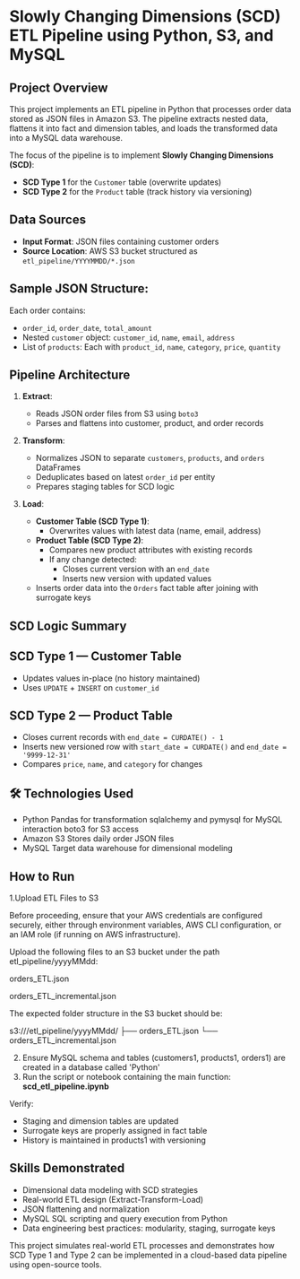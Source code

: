# Slowly Changing Dimensions (SCD) ETL Pipeline using Python, S3, and MySQL

## Project Overview

This project implements an ETL pipeline in Python that processes order data stored as JSON files in Amazon S3. The pipeline extracts nested data, flattens it into fact and dimension tables, and loads the transformed data into a MySQL data warehouse.

The focus of the pipeline is to implement **Slowly Changing Dimensions (SCD)**:
- **SCD Type 1** for the `Customer` table (overwrite updates)
- **SCD Type 2** for the `Product` table (track history via versioning)

## Data Sources

- **Input Format**: JSON files containing customer orders
- **Source Location**: AWS S3 bucket structured as `etl_pipeline/YYYYMMDD/*.json`

## Sample JSON Structure:
Each order contains:
- `order_id`, `order_date`, `total_amount`
- Nested `customer` object: `customer_id`, `name`, `email`, `address`
- List of `products`: Each with `product_id`, `name`, `category`, `price`, `quantity`

## Pipeline Architecture

1. **Extract**:
   - Reads JSON order files from S3 using `boto3`
   - Parses and flattens into customer, product, and order records

2. **Transform**:
   - Normalizes JSON to separate `customers`, `products`, and `orders` DataFrames
   - Deduplicates based on latest `order_id` per entity
   - Prepares staging tables for SCD logic

3. **Load**:
   - **Customer Table (SCD Type 1)**:
     - Overwrites values with latest data (name, email, address)
   - **Product Table (SCD Type 2)**:
     - Compares new product attributes with existing records
     - If any change detected:
       - Closes current version with an `end_date`
       - Inserts new version with updated values
   - Inserts order data into the `Orders` fact table after joining with surrogate keys

## SCD Logic Summary

## SCD Type 1 — Customer Table
- Updates values in-place (no history maintained)
- Uses `UPDATE` + `INSERT` on `customer_id`

## SCD Type 2 — Product Table
- Closes current records with `end_date = CURDATE() - 1`
- Inserts new versioned row with `start_date = CURDATE()` and `end_date = '9999-12-31'`
- Compares `price`, `name`, and `category` for changes

## 🛠️ Technologies Used

- Python
    Pandas for transformation
    sqlalchemy and pymysql for MySQL interaction
    boto3 for S3 access
- Amazon S3
    Stores daily order JSON files
- MySQL
    Target data warehouse for dimensional modeling

## How to Run

1.Upload ETL Files to S3

Before proceeding, ensure that your AWS credentials are configured securely, either through environment variables, AWS CLI configuration, or an IAM role (if running on AWS infrastructure).

Upload the following files to an S3 bucket under the path etl_pipeline/yyyyMMdd:

orders_ETL.json

orders_ETL_incremental.json

The expected folder structure in the S3 bucket should be:

s3://<your-bucket-name>/etl_pipeline/yyyyMMdd/
    ├── orders_ETL.json
    └── orders_ETL_incremental.json

2. Ensure MySQL schema and tables (customers1, products1, orders1) are created in a database called 'Python'
3. Run the script or notebook containing the main function: **scd_etl_pipeline.ipynb**

Verify:

-  Staging and dimension tables are updated
-  Surrogate keys are properly assigned in fact table
-  History is maintained in products1 with versioning

## Skills Demonstrated

-  Dimensional data modeling with SCD strategies
-  Real-world ETL design (Extract-Transform-Load)
-  JSON flattening and normalization
-  MySQL SQL scripting and query execution from Python
-  Data engineering best practices: modularity, staging, surrogate keys

This project simulates real-world ETL processes and demonstrates how SCD Type 1 and Type 2 can be implemented in a cloud-based data pipeline using open-source tools.
